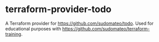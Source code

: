 # terraform-provider-todo

A Terraform provider for https://github.com/sudomateo/todo. Used for educational
purposes with https://github.com/sudomateo/terraform-training. 
